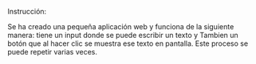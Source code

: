 Instrucción:

Se ha creado una pequeña aplicación web 
y funciona de la siguiente manera:
tiene un input donde se puede escribir un texto
y Tambien un botón que al hacer clic se muestra ese texto en pantalla.
Este proceso se puede repetir varias veces.

 
